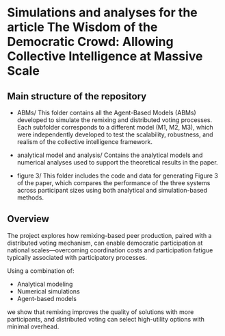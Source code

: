 Simulations and analyses for the article
The Wisdom of the Democratic Crowd: Allowing Collective Intelligence at Massive Scale
===================================================

Main structure of the repository
--------------------

- ABMs/
  This folder contains all the Agent-Based Models (ABMs) developed to simulate the remixing and distributed voting processes. Each subfolder corresponds to a different model (M1, M2, M3), which were independently developed to test the scalability, robustness, and realism of the collective intelligence framework.

- analytical model and analysis/
  Contains the analytical models and numerical analyses used to support the theoretical results in the paper. 

- figure 3/
  This folder includes the code and data for generating Figure 3 of the paper, which compares the performance of the three systems across participant sizes using both analytical and simulation-based methods.

Overview
--------

The project explores how remixing-based peer production, paired with a distributed voting mechanism, can enable democratic participation at national scales—overcoming coordination costs and participation fatigue typically associated with participatory processes.

Using a combination of:
- Analytical modeling
- Numerical simulations
- Agent-based models

we show that remixing improves the quality of solutions with more participants, and distributed voting can select high-utility options with minimal overhead.
